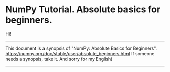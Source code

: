# NumPy Tutorial. Absolute basics for beginners.
Hi!

_____________________________________________________________________

This document is a synopsis of "NumPy: Absolute Basics for Beginners".
https://numpy.org/doc/stable/user/absolute_beginners.html
If someone needs a synopsis, take it. And sorry for my English)
_____________________________________________________________________
